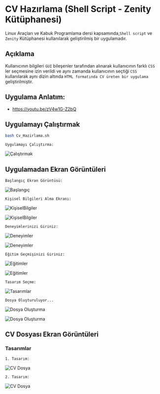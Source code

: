 # CV Hazırlama (Shell Script - Zenity Kütüphanesi)
Linux Araçları ve Kabuk Programlama dersi kapsamında,`Shell script` ve `Zenity` Kütüphanesi kullanılarak geliştirilmiş bir uygulamadır.

## Açıklama
Kullanıcının bilgileri `GUI` bileşenler tarafından alınarak kullanıcının farklı `CSS` ler seçmesine izin verildi ve aynı zamanda kullanıcının seçtiği `CSS` kullanılarak aynı dizin altında `HTML formatında CV üreten bir uygulama` geliştirilmiştir.

## Uygulama Anlatım:
- <https://youtu.be/zV4w1G-Z2bQ>

## Uygulamayı Çalıştırmak
```sh
bash Cv_Hazirlama.sh
```

`Uygulamayı Çalıştırma:`

![Çalıştırmak](https://github.com/kaansertel/CV-Hazirlama/blob/main/resimler/Cv_Haz%C4%B1rlama1.png)

## Uygulamadan Ekran Görüntüleri

`Başlangıç Ekran Görüntüsü:`

![Başlangıç](https://github.com/kaansertel/CV-Hazirlama/blob/main/resimler/Cv_Haz%C4%B1rlama2.png)

`Kişisel Bilgileri Alma Ekranı:`

![KişiselBilgiler](https://github.com/kaansertel/CV-Hazirlama/blob/main/resimler/Cv_Haz%C4%B1rlama3.png)

![KişiselBilgiler](https://github.com/kaansertel/CV-Hazirlama/blob/main/resimler/Cv_Haz%C4%B1rlama4.png)

`Deneyimlerinizi Giriniz:`

![Deneyimler](https://github.com/kaansertel/CV-Hazirlama/blob/main/resimler/Cv_Haz%C4%B1rlama5.png)

![Deneyimler](https://github.com/kaansertel/CV-Hazirlama/blob/main/resimler/Cv_Haz%C4%B1rlama6.png)

`Eğitim Geçmişinizi Giriniz:`

![Eğitimler](https://github.com/kaansertel/CV-Hazirlama/blob/main/resimler/Cv_Haz%C4%B1rlama7.png)

![Eğitimler](https://github.com/kaansertel/CV-Hazirlama/blob/main/resimler/Cv_Haz%C4%B1rlama8.png)

`Tasarım Seçme:`

![Tasarımlar](https://github.com/kaansertel/CV-Hazirlama/blob/main/resimler/Cv_Haz%C4%B1rlama9.png)

`Dosya Oluşturuluyor...`

![Dosya Oluşturma](https://github.com/kaansertel/CV-Hazirlama/blob/main/resimler/Cv_Haz%C4%B1rlama10.png)

![Dosya Oluşturma](https://github.com/kaansertel/CV-Hazirlama/blob/main/resimler/Cv_Haz%C4%B1rlama11.png)

## CV Dosyası Ekran Görüntüleri
### Tasarımlar
`1. Tasarım:`

![CV Dosya](https://github.com/kaansertel/CV-Hazirlama/blob/main/resimler/Cv_Haz%C4%B1rlama12.png)


`2. Tasarım:`

![CV Dosya](https://github.com/kaansertel/CV-Hazirlama/blob/main/resimler/Cv_Haz%C4%B1rlama13.png)


